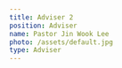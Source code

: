 ```yaml
---
title: Adviser 2
position: Adviser
name: Pastor Jin Wook Lee
photo: /assets/default.jpg
type: Adviser
---
```

